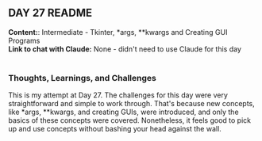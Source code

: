 ## DAY 27 README

**Content:**: Intermediate - Tkinter, *args, **kwargs and Creating GUI Programs\
**Link to chat with Claude:** None - didn't need to use Claude for this day\
<br>

### **Thoughts, Learnings, and Challenges**
This is my attempt at Day 27. The challenges for this day were very straightforward and simple to work through. That's because new concepts, like *args, **kwargs, and creating GUIs, were introduced, and only the basics of these concepts were covered. Nonetheless, it feels good to pick up and use concepts without bashing your head against the wall.